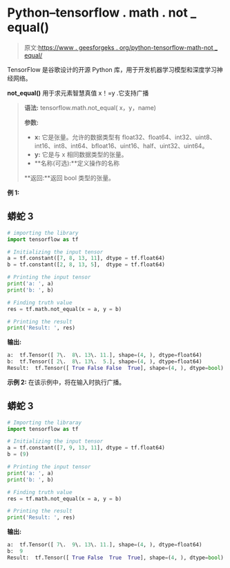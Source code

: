 # Python–tensorflow . math . not _ equal()

> 原文:[https://www . geesforgeks . org/python-tensorflow-math-not _ equal/](https://www.geeksforgeeks.org/python-tensorflow-math-not_equal/)

TensorFlow 是谷歌设计的开源 Python 库，用于开发机器学习模型和深度学习神经网络。

**not_equal()** 用于求元素智慧真值 x！=y .它支持广播

> **语法:** tensorflow.math.not_equal( x，y，name)
> 
> **参数:**
> 
> *   **x:** 它是张量。允许的数据类型有 float32、float64、int32、uint8、int16、int8、int64、bfloat16、uint16、half、uint32、uint64。
> *   **y:** 它是与 x 相同数据类型的张量。
> *   **名称(可选):**定义操作的名称
> 
> **返回:**返回 bool 类型的张量。

**例 1:**

## 蟒蛇 3

```py
# importing the library
import tensorflow as tf

# Initializing the input tensor
a = tf.constant([7, 8, 13, 11], dtype = tf.float64)
b = tf.constant([2, 8, 13, 5],  dtype = tf.float64)

# Printing the input tensor
print('a: ', a)
print('b: ', b)

# Finding truth value
res = tf.math.not_equal(x = a, y = b)

# Printing the result
print('Result: ', res)
```

**输出:**

```py
a:  tf.Tensor([ 7\.  8\. 13\. 11.], shape=(4, ), dtype=float64)
b:  tf.Tensor([ 2\.  8\. 13\.  5.], shape=(4, ), dtype=float64)
Result:  tf.Tensor([ True False False  True], shape=(4, ), dtype=bool)

```

**示例 2:** 在该示例中，将在输入时执行广播。

## 蟒蛇 3

```py
# Importing the libraray
import tensorflow as tf

# Initializing the input tensor
a = tf.constant([7, 9, 13, 11], dtype = tf.float64)
b = (9)

# Printing the input tensor
print('a: ', a)
print('b: ', b)

# Finding truth value
res = tf.math.not_equal(x = a, y = b)

# Printing the result
print('Result: ', res)
```

**输出:**

```py
a:  tf.Tensor([ 7\.  9\. 13\. 11.], shape=(4, ), dtype=float64)
b:  9
Result:  tf.Tensor([ True False  True  True], shape=(4, ), dtype=bool)
```